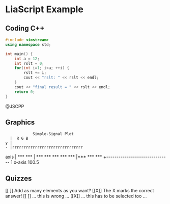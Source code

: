 <!--

author:   Andre Dietrich
email:    dietrich@ivs.cs.uni-magdeburg.de
version:  1.0.0
language: en
narrator: US English Female

script:   https://felixhao28.github.io/JSCPP/dist/JSCPP.es5.min.js

@JSCPP
<script>
try {
  var output = "";
  JSCPP.run(`@input`, "", {stdio: {write: s => { output += s.replace(/\n/g, "<br>");}}});
  output;
} catch (msg) {
  var error = new LiaError(msg, 1);
  var log = msg.match(/(.*)\nline (\d+) \(column (\d+)\):.*\n.*\n(.*)/);
  var info = log[1] + " " + log[4];

  if (info.length > 80)
    info = info.substring(0,76) + "..."

  error.add_detail(0, info, "error", log[2]-1, log[3]);

  throw error;
}
</script>
@end
-->


# LiaScript Example

## Coding C++


```cpp
#include <iostream>
using namespace std;

int main() {
    int a = 12;
    int rslt = 0;
    for(int i=1; i<a; ++i) {
        rslt += i;
        cout << "rslt: " << rslt << endl;
    }
    cout << "final result = " << rslt << endl;
    return 0;
}
```
@JSCPP


## Graphics

                Simple-Signal Plot
      |  R G B
    y |          
    - |rrrrrrrrrrrrrrrrrrrrrrrrrrrrrrr
 axis |      ***         ***
      |   ***   ***   ***   ***   ***
      |***         ***         ***
      +-------------------------------
      1            x-axis        100.5



## Quizzes


[[ ]] Add as many elements as you want?
[[X]] The X marks the correct answer!
[[ ]] ... this is wrong ...
[[X]] ... this has to be selected too ...
